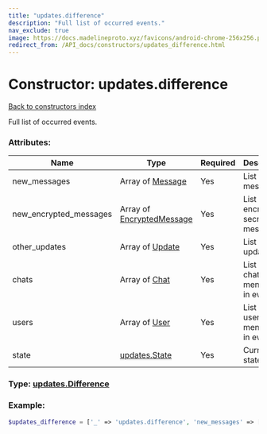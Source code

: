 ```yaml
---
title: "updates.difference"
description: "Full list of occurred events."
nav_exclude: true
image: https://docs.madelineproto.xyz/favicons/android-chrome-256x256.png
redirect_from: /API_docs/constructors/updates_difference.html
---
```

# Constructor: updates.difference  
[Back to constructors index](/API_docs/constructors/index.html)



Full list of occurred events.

### Attributes:

| Name     |    Type       | Required | Description |
|----------|---------------|----------|-------------|
|new\_messages|Array of [Message](/API_docs/types/Message.html) | Yes|List of new messages|
|new\_encrypted\_messages|Array of [EncryptedMessage](/API_docs/types/EncryptedMessage.html) | Yes|List of new encrypted secret chat messages|
|other\_updates|Array of [Update](/API_docs/types/Update.html) | Yes|List of updates|
|chats|Array of [Chat](/API_docs/types/Chat.html) | Yes|List of chats mentioned in events|
|users|Array of [User](/API_docs/types/User.html) | Yes|List of users mentioned in events|
|state|[updates.State](/API_docs/constructors/updates.State.html) | Yes|Current state|



### Type: [updates.Difference](/API_docs/types/updates.Difference.html)


### Example:

```php
$updates_difference = ['_' => 'updates.difference', 'new_messages' => [Message, Message], 'new_encrypted_messages' => [EncryptedMessage, EncryptedMessage], 'other_updates' => [Update, Update], 'chats' => [Chat, Chat], 'users' => [User, User], 'state' => updates.State];
```  
